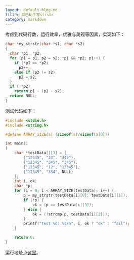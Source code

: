 ```yaml
---
layout: default-blog-md
title: 自己动手写strstr
category: markdown
---
```


考虑到代码行数，运行效率，优雅与美观等因素，实现如下： 
```c
char *my_strstr(char *s1, char *s2)
{
  char *p1, *p2;
  for (p1 = s1, p2 = s2; *p1 && *p2; p1++) {
    if (*p1 == *p2)
      p2++;
    else if (p2 != s2)
      p2 = s2;
  }
  if (!*p2)
    return p1 - (p2 - s2);
  return NULL;
}
``` 
<!-- <img src="{{ site.baseurl }}/static/image/2018-07-12/my_strstr.png" width="60%" height="auto">   -->
测试代码如下：  
```c
#include <stdio.h>
#include <string.h>

#define ARRAY_SIZE(a) (sizeof(a)/sizeof(a[0]))

int main()
{
    char *testData[][3] = {
        {"12345", "34", "345"},
        {"12345", "345", "345"},
        {"12345", "12", "12345"},
        {"12345", "334", NULL}	   
    };
    int i, ok;
    char *p;
    for (i = 0; i < ARRAY_SIZE(testData); i++) {
        p = my_strstr(testData[i][0], testData[i][1]);
        if (!p) {
            ok = (p == testData[i][3]);
        } else {
            ok = (!strcmp(p, testData[i][2]));
        }
        printf("test %d: %s\n", i, ok ? "ok" : "fail");
    }

    return 0;
}
``` 
<!-- <img src="{{ site.baseurl }}/static/image/2018-07-12/my_strstr_test.png" width="60%" height="auto">   -->
运行地址点[这里](http://tpcg.io/stzzj3)。